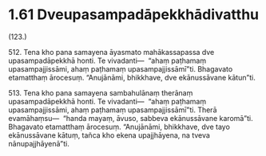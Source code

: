 # 1.61 Dveupasampadāpekkhādivatthu

(123.)

512\. Tena kho pana samayena āyasmato mahākassapassa dve upasampadāpekkhā honti. Te vivadanti—  “ahaṃ paṭhamaṃ upasampajjissāmi, ahaṃ paṭhamaṃ upasampajjissāmī”ti. Bhagavato etamatthaṃ ārocesuṃ. “Anujānāmi, bhikkhave, dve ekānussāvane kātun”ti.

513\. Tena kho pana samayena sambahulānaṃ therānaṃ upasampadāpekkhā honti. Te vivadanti—  “ahaṃ paṭhamaṃ upasampajjissāmi, ahaṃ paṭhamaṃ upasampajjissāmī”ti. Therā evamāhaṃsu—  “handa mayaṃ, āvuso, sabbeva ekānussāvane karomā”ti. Bhagavato etamatthaṃ ārocesuṃ. “Anujānāmi, bhikkhave, dve tayo ekānussāvane kātuṃ, tañca kho ekena upajjhāyena, na tveva nānupajjhāyenā”ti.
